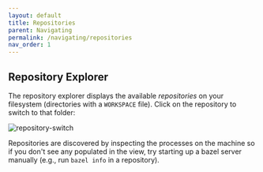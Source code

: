 ```yaml
---
layout: default
title: Repositories
parent: Navigating
permalink: /navigating/repositories
nav_order: 1
---
```


## Repository Explorer

<p></p>

The repository explorer displays the available *repositories* on your filesystem (directories with
a `WORKSPACE` file).  Click on the repository to switch to that folder:

![repository-switch](https://user-images.githubusercontent.com/50580/95291803-81d98980-082d-11eb-9769-ece3d3dc57bb.gif)

Repositories are discovered by inspecting the processes on the machine so if you
don't see any populated in the view, try starting up a bazel server manually
(e.g., run `bazel info` in a repository).